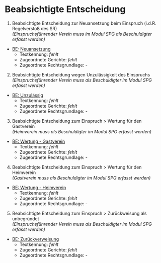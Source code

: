 # Beabsichtigte Entscheidung

1. Beabsichtigte Entscheidung zur Neuansetzung beim Einspruch (i.d.R. Regelverstoß des SR)  
*(Einspruchsführender Verein muss im Modul SPG als Beschuldigter erfasst werden)*  
- [BE: Neuansetzung](BE_Neuansetzung.md)
	- Textkennung: *fehlt*  
	- Zugeordnete Gerichte: *fehlt*  
	- Zugeordnete Rechtsgrundlage: -  
2. Beabsichtigte Entscheidung wegen Unzulässigkeit des Einspruchs  
*(Einspruchsführender Verein muss als Beschuldigter im Modul SPG erfasst werden)*
- [BE: Unzulässig](BE_Unzulaessig.md)  
	- Textkennung: *fehlt*  
	- Zugeordnete Gerichte: *fehlt*  
	- Zugeordnete Rechtsgrundlage: -  
3. Beabsichtigte Entscheidung zum Einspruch \> Wertung für den Gastverein  
*(Heimverein muss als Beschuldigter im Modul SPG erfasst werden)*  
- [BE: Wertung - Gastverein](BE_Wertung_Gastverein.md)
	- Textkennung: *fehlt*  
	- Zugeordnete Gerichte: *fehlt*  
	- Zugeordnete Rechtsgrundlage: -  
4. Beabsichtigte Entscheidung zum Einspruch \> Wertung für den Heimverein  
*(Gastverein muss als Beschuldigter im Modul SPG erfasst werden)*  
- [BE: Wertung - Heimverein](BE_Wertung_Heimverein.md)
	- Textkennung: *fehlt*  
	- Zugeordnete Gerichte: *fehlt*  
	- Zugeordnete Rechtsgrundlage: -  
5. Beabsichtigte Entscheidung zum Einspruch \> Zurückweisung als unbegründet  
*(Einspruchsführender Verein muss als Beschuldigter im Modul SPG
erfasst werden)*  
- [BE: Zurückverweisung](BE_Zurueckweisung.md)
	- Textkennung: *fehlt*  
	- Zugeordnete Gerichte: *fehlt*  
	- Zugeordnete Rechtsgrundlage: -  
  
